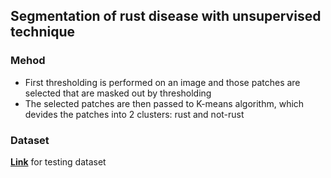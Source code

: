 ## Segmentation of rust disease with unsupervised technique

### Mehod

- First thresholding is performed on an image and those patches are selected that are masked out by thresholding
- The selected patches are then passed to K-means algorithm, which devides the patches into 2 clusters: rust and not-rust
### Dataset
[**Link**](https://drive.google.com/file/d/1a0-uZvADu6q3S6FUCgb8I-AagqVK4Dj7/view?usp=sharing) for testing dataset
